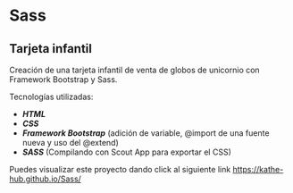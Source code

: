 # Sass
## Tarjeta infantil 

Creación de una tarjeta infantil de venta de globos de unicornio con Framework Bootstrap y Sass.

Tecnologías utilizadas:
- _**HTML**_
- _**CSS**_
- _**Framework Bootstrap**_
 (adición de variable, @import de una fuente nueva y uso del @extend)
- _**SASS**_
 (Compilando con Scout App para exportar el CSS)


Puedes visualizar este proyecto dando click al siguiente link https://kathe-hub.github.io/Sass/
